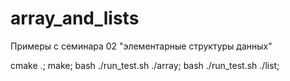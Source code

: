 # array_and_lists
Примеры с семинара 02 "элементарные структуры данных"

cmake .;
make;
bash ./run_test.sh ./array;
bash ./run_test.sh ./list;
